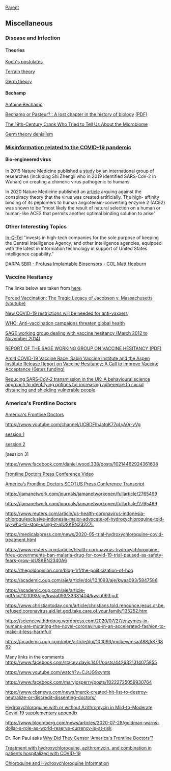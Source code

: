 [Parent](#pages/blog/cv19/index)

## Miscellaneous

### Disease and Infection

#### Theories

[Koch's postulates](https://en.wikipedia.org/wiki/Koch%27s_postulates)

[Terrain theory](https://en.wikipedia.org/wiki/Terrain_theory)

[Germ theory](https://en.wikipedia.org/wiki/Germ_theory)

#### Bechamp

[Antoine Béchamp](https://en.wikipedia.org/wiki/Antoine_B%C3%A9champ)

[Bechamp or Pasteur? : A lost chapter in the history of biology](https://archive.org/details/bechamporpasteur00hume_0) [(PDF)](https://archive.org/download/bechamporpasteur00hume_0/bechamporpasteur00hume_0.pdf)

[The 19th-Century Crank Who Tried to Tell Us About the Microbiome](https://www.wired.com/story/the-19th-century-crank-who-tried-to-tell-us-about-the-microbiome/)

[Germ theory denialism](https://en.wikipedia.org/wiki/Germ_theory_denialism)


### [Misinformation related to the COVID-19 pandemic](https://en.wikipedia.org/wiki/Misinformation_related_to_the_COVID-19_pandemic)

#### Bio-engineered virus

In 2015 Nature Medicine published a 
[study](https://www.ncbi.nlm.nih.gov/pmc/articles/PMC4797993/) 
by an international group of researches (including Shi Zhengli who in 2019 
identified SARS-CoV-2 in Wuhan) on creating a chimeric virus pathogenic to 
humans.

In 2020 Nature Medicine published an 
[article](https://www.ncbi.nlm.nih.gov/pmc/articles/PMC7095063/) arguing 
against the conspiracy theory that the virus was created artificially. The high-
affinity binding of its peplomers to human angiotensin-converting enzyme 2 
(ACE2) was shown to be "most likely the result of natural selection on a human 
or human-like ACE2 that permits another optimal binding solution to arise"



### Other Interesting Topics

[In-Q-Tel](https://en.wikipedia.org/wiki/In-Q-Tel) "invests in high-tech 
companies for the sole purpose of keeping the Central Intelligence Agency, and 
other intelligence agencies, equipped with the latest in information technology 
in support of United States intelligence capability."


[DARPA SBIR - Profusa Implantable Biosensors - COL Matt Hepburn](https://en.wikipedia.org/wiki/Luciana_Borio)


### Vaccine Hesitancy

The links below are taken from [here](https://www.corbettreport.com/mybody/).

[Forced Vaccination: The Tragic Legacy of Jacobson v. Massachusetts](https://www.nvic.org/NVIC-Vaccine-News/November-2016/forced-vaccination-the-tragic-legacy.aspx) [(youtube)](https://www.youtube.com/watch?v=kUBBQSKCceM)

[New COVID-19 restrictions will be needed for anti-vaxxers](https://www.theage.com.au/national/victoria/new-covid-19-restrictions-will-be-needed-for-anti-vaxxers-20200616-p55330.html)

[WHO: Anti-vaccination campaigns threaten global health](https://www.dw.com/en/who-anti-vaccination-campaigns-threaten-global-health/a-47167570)

[SAGE working group dealing with vaccine hesitancy (March 2012 to November 2014)](https://www.who.int/immunization/sage/sage_wg_vaccine_hesitancy_apr12/en/)

[REPORT OF THE SAGE WORKING GROUP ON VACCINE HESITANCY (PDF)](https://www.who.int/immunization/sage/meetings/2014/october/1_Report_WORKING_GROUP_vaccine_hesitancy_final.pdf)


[Amid COVID-19 Vaccine Race, Sabin Vaccine Institute and the Aspen Institute Release Report on Vaccine Hesitancy; A Call to Improve Vaccine Acceptance (Gates funding)](https://www.aspeninstitute.org/news/press-release/sabin-aspen-report-vaccine-hesitancy/)

[Reducing SARS‐CoV‐2 transmission in the UK: A behavioural science approach to identifying options for increasing adherence to social distancing and shielding vulnerable people](https://onlinelibrary.wiley.com/doi/full/10.1111/bjhp.12428)

### America's Frontline Doctors


[America's Frontline Doctors](https://www.americasfrontlinedoctors.com/)

https://www.youtube.com/channel/UCBDFIhJatqK77qLyA0r-yVg

[session 1](https://www.youtube.com/watch?v=cKbQbcInHnA)

[session 2](https://www.youtube.com/watch?v=aX_Q1FaY9pI)

[session 3]

https://www.facebook.com/daniel.wood.338/posts/10214462924361608



[Frontline Doctors Press Conference Video](https://www.bitchute.com/video/HeC0tHZDX7dk/?fbclid=IwAR2lI5-EL8InuuY6v-Bt_o6lUbg30TLBnwXUCbqASnPhdCmTJOEyDUfLSUQ)

[America’s Frontline Doctors SCOTUS Press Conference Transcript](https://www.rev.com/blog/transcripts/americas-frontline-doctors-scotus-press-conference-transcript)


https://jamanetwork.com/journals/jamanetworkopen/fullarticle/2765499

https://jamanetwork.com/journals/jamanetworkopen/fullarticle/2765499

https://www.reuters.com/article/us-health-coronavirus-indonesia-chloroqu/exclusive-indonesia-major-advocate-of-hydroxychloroquine-told-by-who-to-stop-using-it-idUSKBN23227L


https://medicalxpress.com/news/2020-05-trial-hydroxychloroquine-covid-treatment.html

https://www.reuters.com/article/health-coronavirus-hydroxychloroquine-fr/eu-governments-ban-malaria-drug-for-covid-19-trial-paused-as-safety-fears-grow-idUSKBN2340A6

https://thegoldopinion.com/blog-1/f/the-politicization-of-hcq

https://academic.oup.com/aje/article/doi/10.1093/aje/kwaa093/5847586

https://academic.oup.com/aje/article-pdf/doi/10.1093/aje/kwaa093/33381404/kwaa093.pdf


https://www.christiantoday.com/article/christians.told.renounce.jesus.or.be.refused.coronavirus.aid.let.god.take.care.of.your.family/135252.htm

https://sciencewithdrdoug.wordpress.com/2020/07/27/enzymes-in-humans-are-mutating-the-novel-coronavirus-in-an-accelerated-fashion-to-make-it-less-harmful/

https://academic.oup.com/mbe/article/doi/10.1093/molbev/msaa188/5873882



Many links in the comments
https://www.facebook.com/stacey.davis.1401/posts/4426321314075855


https://www.youtube.com/watch?v=CJrJG9xymts

https://www.facebook.com/maryjosperry/posts/10222725059930764

https://www.cbsnews.com/news/merck-created-hit-list-to-destroy-neutralize-or-discredit-dissenting-doctors/



[Hydroxychloroquine with or without Azithromycin in Mild-to-Moderate Covid-19](https://www.nejm.org/doi/full/10.1056/NEJMoa2019014) [supplementary appendix](nejmoa2019014_appendix.pdf)


https://www.bloomberg.com/news/articles/2020-07-28/goldman-warns-dollar-s-role-as-world-reserve-currency-is-at-risk


Dr. Ron Paul asks
[Why Did They Censor 'America's Frontline Doctors'?](https://www.youtube.com/watch?v=rTfZyRrADdA)


[Treatment with hydroxychloroquine, azithromycin, and combination in patients hospitalized with COVID-19](https://www.ncbi.nlm.nih.gov/pmc/articles/PMC7330574/)

[Chloroquine and Hydroxychloroquine Information](https://www.mbp.ms.gov/Pages/Chloroquine-and-Hydroxychloroquine-Information.aspx)
